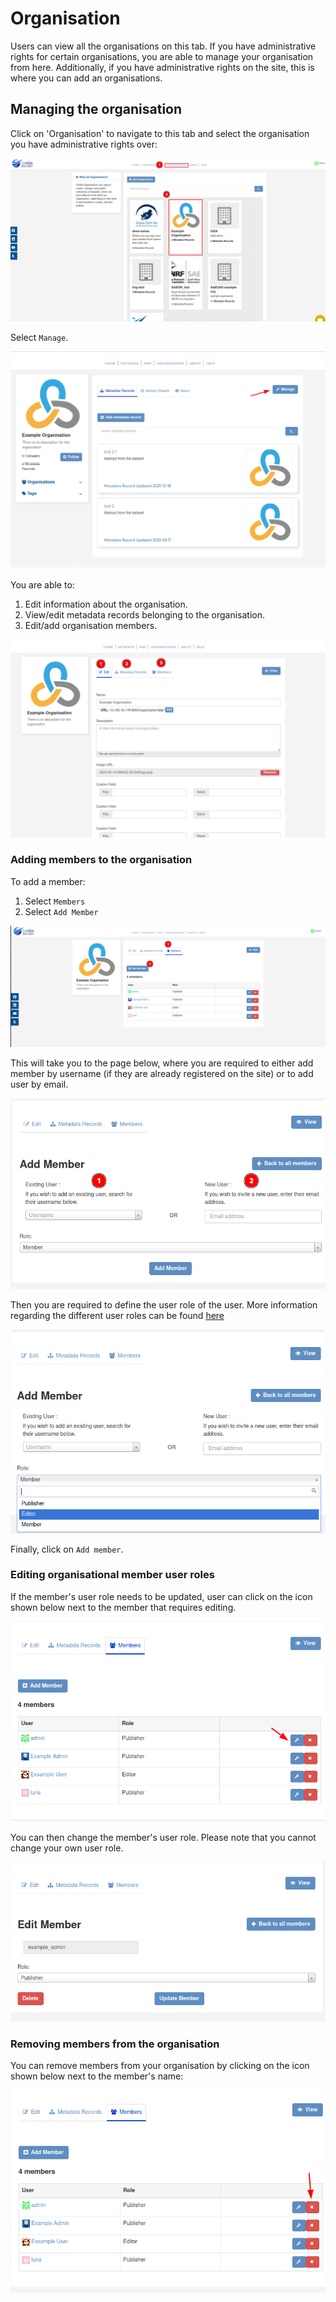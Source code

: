 # Organisation

Users can view all the organisations on this tab. If you have administrative rights for certain organisations, you are able to manage your organisation from here. Additionally, if you have administrative rights on the site, this is where you can add an organisations.

## Managing the organisation

Click on 'Organisation' to navigate to this tab and select the organisation you have administrative rights over:

![managing-organisation](img/managing-organisation-1.png)

Select `Manage`.

![manage](img/managing-organisation-2.png)

You are able to:

1. Edit information about the organisation.
2. View/edit metadata records belonging to the organisation.
3. Edit/add organisation members.

![managing-organisation](img/managing-organisation-3.png)

### Adding members to the organisation

To add a member:

1. Select `Members`
2. Select `Add Member`

![adding-members](img/managing-organisation-4.png)

This will take you to the page below, where you are required to either add member by username (if they are already registered on the site) or to add user by email.

![adding-members](img/managing-organisation-5.png)

Then you are required to define the user role of the user. More information regarding the different user roles can be found [here](user-roles.md)

![adding-members](img/managing-organisation-6.png)

Finally, click on `Add member`.

### Editing organisational member user roles

If the member's user role needs to be updated, user can click on the icon shown below next to the member that requires editing.

![editing-members](img/managing-organisation-7.png)

You can then change the member's user role. Please note that you cannot change your own user role.

![editing-members](img/managing-organisation-8.png)

### Removing members from the organisation

You can remove members from your organisation by clicking on the icon shown below next to the member's name:

![removing-members](img/managing-organisation-9.png)
